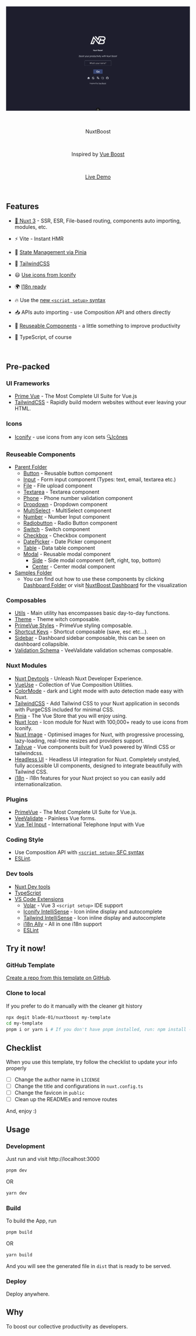 <p align='center'>
  <img src='public/screenshot.png' alt='Boost your productivity with Vue Boost - work smarter, not harder.'/>
</p>
<br/>

<p align='center'>
NuxtBoost
</p>

<br>

<p align='center'>
Inspired by <a href="https://github.com/blade-01/vueboost">Vue Boost</a>
</p>

<br>

<p align='center'>
<a href="https://nuxt-boost.vercel.app/">Live Demo</a>
</p>

<br>

## Features

- [💚 Nuxt 3](https://nuxt.com/) - SSR, ESR, File-based routing, components auto importing, modules, etc.

- ⚡️ Vite - Instant HMR

- 🍍 [State Management via Pinia](https://pinia.vuejs.org/)

<!-- - 📲 [PWA](https://github.com/antfu/vite-plugin-pwa) -->

- 🎨 [TailwindCSS](https://tailwindcss.com/)

- 😃 [Use icons from Iconify](https://iconify.design)

- 🌍 [I18n ready](./locales)

- 🔥 Use the [new `<script setup>` syntax](https://github.com/vuejs/rfcs/pull/227)

- 📥 APIs auto importing - use Composition API and others directly

- 🧩 [Reuseable Components](#reuseable-components) - a little something to improve productivity

- 🦾 TypeScript, of course

<br>

## Pre-packed

### UI Frameworks

- [Prime Vue](https://primevue.org/) - The Most Complete UI Suite for Vue.js
- [TailwindCSS](https://tailwindcss.com/) - Rapidly build modern websites without ever leaving your HTML.

### Icons

- [Iconify](https://iconify.design) - use icons from any icon sets [🔍Icônes](https://icones.js.org)

### Reuseable Components

- [Parent Folder](/components/Ui/)
  - [Button](/components/Ui/Btn/index.vue) - Reusable button component
  - [Input](/components/Ui/Input/Field.vue) - Form input component (Types: text, email, textarea etc.)
  - [File](/components/Ui/Input/File.vue) - File upload component
  - [Textarea](/components/Ui/Input/Password.vue) - Textarea component
  - [Phone](/components/Ui/Input/Phone.vue) - Phone number validation component
  - [Dropdown](/components/Ui/Input/Dropdown.vue) - Dropdown component
  - [MultiSelect](/components/Ui/Input/MultiSelect.vue) - MultiSelect component
  - [Number](/components/Ui/Input/Number.vue) - Number Input component
  - [Radiobutton](/components/Ui/Input/Radiobutton.vue) - Radio Button component
  - [Switch](/components/Ui/Input/Switch.vue) - Switch component
  - [Checkbox](/components/Ui/Input/Checkbox.vue) - Checkbox component
  - [DatePicker](/components/Ui/Input/DatePicker.vue) - Date Picker component
  - [Table](/components/Ui/Data/Table.vue) - Data table component
  - [Modal](/components/Ui/Modal.vue) - Reusable modal component
    - [Side](/components/Ui/Modal/Side.vue) - Side modal component (left, right, top, bottom)
    - [Center](/components/Ui/Modal/Center.vue) - Center modal component
- [Samples Folder](/pages/dashboard/)
  - You can find out how to use these components by clicking [Dashboard Folder](/pages/dashboard/) or visit [NuxtBoost Dashboard](https://nuxtboost.verce.app) for the visualization

### Composables

- [Utils](/utils/index.ts) - Main utility has encompasses basic day-to-day functions.
- [Theme](/composables/useTheme.ts) - Theme witch composable.
- [PrimeVue Styles](/composables/usePvStyle.ts) - PrimeVue styling composable.
- [Shortcut Keys](/composables/useShortcut.ts) - Shortcut composable (save, esc etc...).
- [Sidebar](/composables/useSidebarUtils.ts) - Dashboard sidebar composable, this can be seen on dashboard collapsible.
- [Validation Schema](/composables/useValidations.ts) - VeeValidate validation schemas composable.

### Nuxt Modules

- [Nuxt Devtools](https://nuxt.com/modules/devtools) - Unleash Nuxt Developer Experience.
- [VueUse](https://nuxt.com/modules/vueuse) - Collection of Vue Composition Utilities.
- [ColorMode](https://nuxt.com/modules/color-mode) - dark and Light mode with auto detection made easy with Nuxt.
- [TailwindCSS](https://nuxt.com/modules/tailwindcss) - Add Tailwind CSS to your Nuxt application in seconds with PurgeCSS included for minimal CSS.
- [Pinia](https://nuxt.com/modules/pinia) - The Vue Store that you will enjoy using.
- [Nuxt Icon](https://nuxt.com/modules/icon) - Icon module for Nuxt with 100,000+ ready to use icons from Iconify.
- [Nuxt Image](https://nuxt.com/modules/image) - Optimised images for Nuxt, with progressive processing, lazy-loading, real-time resizes and providers support.
- [Tailvue](https://nuxt.com/modules/tailvue) - Vue components built for Vue3 powered by Windi CSS or tailwindcss.
- [Headless UI](https://nuxt.com/modules/headlessui) - Headless UI integration for Nuxt. Completely unstyled, fully accessible UI components, designed to integrate beautifully with Tailwind CSS.
- [i18n](https://nuxt.com/modules/i18n) - i18n features for your Nuxt project so you can easily add internationalization.

### Plugins

- [PrimeVue](https://primevue.org/) - The Most Complete UI Suite for Vue.js.
- [VeeValidate](https://vee-validate.logaretm.com/v4/) - Painless Vue forms.
- [Vue Tel Input](https://vue-tel-input.iamstevendao.com/guide/getting-started.html) - International Telephone Input with Vue

### Coding Style

- Use Composition API with [`<script setup>` SFC syntax](https://github.com/vuejs/rfcs/pull/227)
- [ESLint](https://eslint.org/).

### Dev tools

- [Nuxt Dev tools](https://nuxt.com/modules/devtools)
- [TypeScript](https://www.typescriptlang.org/)
- [VS Code Extensions](./.vscode/extensions.json)
  - [Volar](https://marketplace.visualstudio.com/items?itemName=Vue.volar) - Vue 3 `<script setup>` IDE support
  - [Iconify IntelliSense](https://marketplace.visualstudio.com/items?itemName=antfu.iconify) - Icon inline display and autocomplete
  - [Tailwind IntelliSense](https://marketplace.visualstudio.com/items?itemName=bradlc.vscode-tailwindcss) - Icon inline display and autocomplete
  - [i18n Ally](https://marketplace.visualstudio.com/items?itemName=lokalise.i18n-ally) - All in one i18n support
  - [ESLint](https://marketplace.visualstudio.com/items?itemName=dbaeumer.vscode-eslint)

## Try it now!

### GitHub Template

[Create a repo from this template on GitHub](https://github.com/blade-01/nuxtboost/generate).

### Clone to local

If you prefer to do it manually with the cleaner git history

```bash
npx degit blade-01/nuxtboost my-template
cd my-template
pnpm i or yarn i # If you don't have pnpm installed, run: npm install -g pnpm
```

## Checklist

When you use this template, try follow the checklist to update your info properly

- [ ] Change the author name in `LICENSE`
- [ ] Change the title and configurations in `nuxt.config.ts`
- [ ] Change the favicon in `public`
- [ ] Clean up the READMEs and remove routes

And, enjoy :)

## Usage

### Development

Just run and visit http://localhost:3000

```bash
pnpm dev
```

OR

```bash
yarn dev
```

### Build

To build the App, run

```bash
pnpm build
```

OR

```bash
yarn build
```

And you will see the generated file in `dist` that is ready to be served.

### Deploy

Deploy anywhere.

## Why

To boost our collective productivity as developers.
